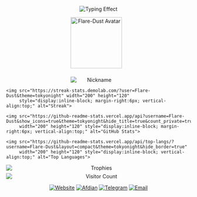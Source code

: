 <p align="center">
  <img src="https://readme-typing-svg.herokuapp.com?font=Orbitron&size=28&duration=3000&pause=1000&color=6a5acd&center=true&vCenter=true&width=700&lines=欢迎来到Flare-Dust的主页;探索未来·代码与星辰" alt="Typing Effect">
</p>

<!-- 顶部：左侧头像+名字，右侧三张卡片 -->
<p align="center" style="margin-bottom:8px;">

  <!-- 左侧：头像 + 名字 -->
  <span style="display:inline-block; vertical-align:top; text-align:center; width:140px; margin-right:8px;">
    <a href="https://github.com/Flare-Dust" title="Flare-Dust">
      <img src="https://avatars.githubusercontent.com/Flare-Dust" alt="Flare-Dust Avatar" width="140" style="display:block;">
    </a>
    <br>
    <img src="https://readme-typing-svg.herokuapp.com?font=Orbitron&size=18&duration=2500&pause=800&color=00BFFF&center=true&vCenter=true&width=140&lines=Flare-Dust" alt="Nickname" style="display:block; margin-top:6px;">
  </span>

  <!-- 右侧：三张卡片 -->
  <span style="display:inline-block; vertical-align:top;">

    <img src="https://streak-stats.demolab.com/?user=Flare-Dust&theme=tokyonight" width="200" height="120"
         style="display:inline-block; margin-right:6px; vertical-align:top;" alt="Streak">

    <img src="https://github-readme-stats.vercel.app/api?username=Flare-Dust&show_icons=true&theme=tokyonight&hide_title=true&count_private=true"
         width="200" height="120" style="display:inline-block; margin-right:6px; vertical-align:top;" alt="GitHub Stats">

    <img src="https://github-readme-stats.vercel.app/api/top-langs/?username=Flare-Dust&layout=compact&theme=tokyonight&hide_border=true"
         width="200" height="120" style="display:inline-block; vertical-align:top;" alt="Top Languages">

  </span>

</p>

<!-- 下方：奖杯 / 访客计数 / 社交链接 -->
<p align="center" style="margin:6px 0 8px 0;">
  <img src="https://github-profile-trophy.vercel.app/?username=Flare-Dust&theme=tokyonight&no-frame=true&row=1&column=6&margin-w=4&margin-h=4" alt="Trophies" style="display:block; margin:0 auto 6px auto;">
  <img src="https://count.getloli.com/@Flare-Dust?name=Flare-Dust&theme=morden-num&padding=4&offset=0&align=center&scale=1&pixelated=1&darkmode=auto" alt="Visitor Count" style="display:block; margin:0 auto 8px auto;">
</p>

<p align="center" style="margin-bottom:12px;">
  <a href="https://ShiningDust.XYZ"><img src="https://img.shields.io/badge/Website-ShiningDust.XYZ-6a5acd?style=for-the-badge&logo=google-chrome&logoColor=white" alt="Website"></a>
  <a href="https://afdian.com/a/Shining_Dust"><img src="https://img.shields.io/badge/Afdian-Support-ff69b4?style=for-the-badge&logo=githubsponsors&logoColor=white" alt="Afdian"></a>
  <a href="https://t.me/Shining_Dust"><img src="https://img.shields.io/badge/Telegram-Chat-1e90ff?style=for-the-badge&logo=telegram&logoColor=white" alt="Telegram"></a>
  <a href="mailto:Shining_Dust@outlook.com"><img src="https://img.shields.io/badge/Email-Contact-00ffcc?style=for-the-badge&logo=microsoft-outlook&logoColor=white" alt="Email"></a>
</p>